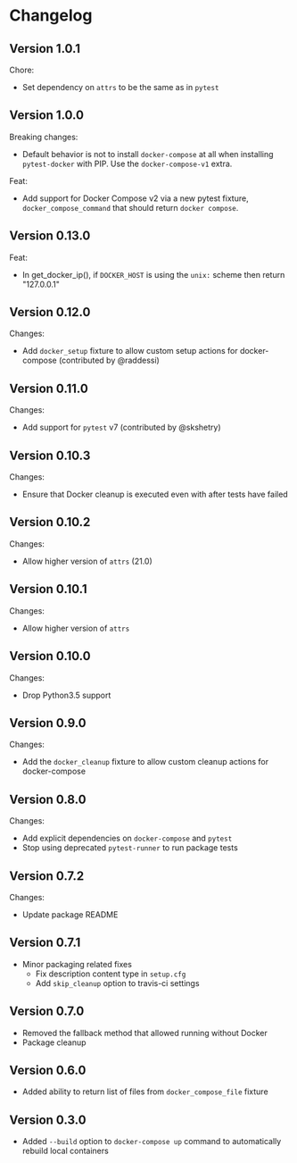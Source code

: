 # Changelog

## Version 1.0.1
Chore:
- Set dependency on `attrs` to be the same as in `pytest`

## Version 1.0.0
Breaking changes:
- Default behavior is not to install `docker-compose` at all when
  installing `pytest-docker` with PIP. Use the `docker-compose-v1` extra.

Feat:
- Add support for Docker Compose v2 via a new pytest fixture,
  `docker_compose_command` that should return `docker compose`.

## Version 0.13.0
Feat:
- In get_docker_ip(), if `DOCKER_HOST` is using the `unix:` scheme then return "127.0.0.1"

## Version 0.12.0
Changes:
- Add `docker_setup` fixture to allow custom setup actions for docker-compose
(contributed by @raddessi)

## Version 0.11.0
Changes:
- Add support for `pytest` v7 (contributed by @skshetry)

## Version 0.10.3
Changes:
- Ensure that Docker cleanup is executed even with after tests have failed

## Version 0.10.2
Changes:
- Allow higher version of `attrs` (21.0)

## Version 0.10.1
Changes:
- Allow higher version of `attrs`

## Version 0.10.0
Changes:
- Drop Python3.5 support

## Version 0.9.0
Changes:
- Add the `docker_cleanup` fixture to allow custom cleanup actions for
docker-compose

## Version 0.8.0
Changes:
- Add explicit dependencies on `docker-compose` and `pytest`
- Stop using deprecated `pytest-runner` to run package tests

## Version 0.7.2
Changes:
- Update package README

## Version 0.7.1
- Minor packaging related fixes
	- Fix description content type in `setup.cfg`
	- Add `skip_cleanup` option to travis-ci settings

## Version 0.7.0
- Removed the fallback method that allowed running without Docker
- Package cleanup

## Version 0.6.0
- Added ability to return list of files from `docker_compose_file` fixture

## Version 0.3.0
- Added `--build` option to `docker-compose up` command to automatically
  rebuild local containers
